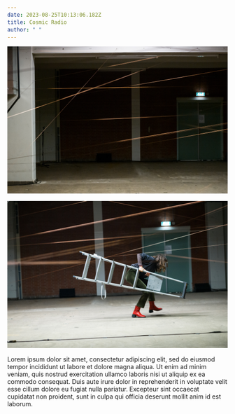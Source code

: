 ```yaml
---
date: 2023-08-25T10:13:06.182Z
title: Cosmic Radio
author: " "
---
```



![](boudewijnbollmann_strp2023_16april2023_lores-27.jpg)

![](boudewijnbollmann_strp2023_16april2023_lores-31.jpg)

Lorem ipsum dolor sit amet, consectetur adipiscing elit, sed do eiusmod tempor incididunt ut labore et dolore magna aliqua. Ut enim ad minim veniam, quis nostrud exercitation ullamco laboris nisi ut aliquip ex ea commodo consequat. Duis aute irure dolor in reprehenderit in voluptate velit esse cillum dolore eu fugiat nulla pariatur. Excepteur sint occaecat cupidatat non proident, sunt in culpa qui officia deserunt mollit anim id est laborum.